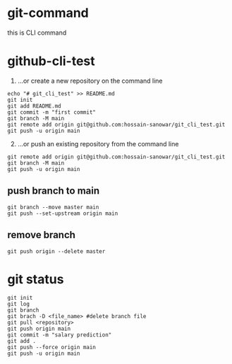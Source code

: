 # git-command
this is CLI command
# github-cli-test

1. …or create a new repository on the command line
```
echo "# git_cli_test" >> README.md
git init
git add README.md
git commit -m "first commit"
git branch -M main
git remote add origin git@github.com:hossain-sanowar/git_cli_test.git
git push -u origin main
```
2. …or push an existing repository from the command line

```
git remote add origin git@github.com:hossain-sanowar/git_cli_test.git
git branch -M main
git push -u origin main
```

## push branch to main
```
git branch --move master main
git push --set-upstream origin main
```
## remove branch 
```
git push origin --delete master
```
# git status
```
git init
git log
git branch
git brach -D <file_name> #delete branch file
git pull <repository>
git push origin main
git commit -m "salary prediction"
git add .
git push --force origin main
git push -u origin main
```
